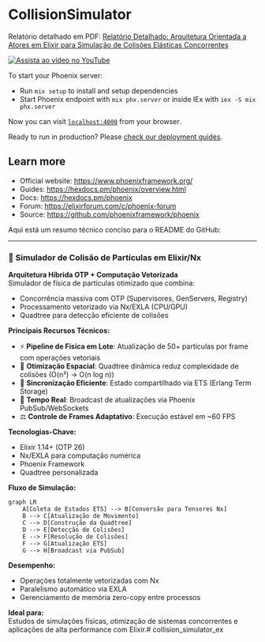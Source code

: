 # CollisionSimulator

Relatório detalhado em PDF: [Relatório Detalhado: Arquitetura Orientada a Atores em Elixir para Simulação de 
Colisões Elásticas Concorrentes](/Relatório%20Detalhado_%20Arquitetura%20Orientada%20a%20Atores%20em%20Elixir%20para%20Simulação%20de%20Colisões%20Elásticas%20Concorrentes.pdf)

[![Assista ao vídeo no YouTube](https://img.youtube.com/vi/BizYeUibc7A/hqdefault.jpg)](https://youtube.com/shorts/BizYeUibc7A?si=HdH5SU1-k1whUgxX)


To start your Phoenix server:

  * Run `mix setup` to install and setup dependencies
  * Start Phoenix endpoint with `mix phx.server` or inside IEx with `iex -S mix phx.server`

Now you can visit [`localhost:4000`](http://localhost:4000) from your browser.

Ready to run in production? Please [check our deployment guides](https://hexdocs.pm/phoenix/deployment.html).

## Learn more

  * Official website: https://www.phoenixframework.org/
  * Guides: https://hexdocs.pm/phoenix/overview.html
  * Docs: https://hexdocs.pm/phoenix
  * Forum: https://elixirforum.com/c/phoenix-forum
  * Source: https://github.com/phoenixframework/phoenix


Aqui está um resumo técnico conciso para o README do GitHub:

---

### 🚀 Simulador de Colisão de Partículas em Elixir/Nx

**Arquitetura Híbrida OTP + Computação Vetorizada**  
Simulador de física de partículas otimizado que combina:
- Concorrência massiva com OTP (Supervisores, GenServers, Registry)
- Processamento vetorizado via Nx/EXLA (CPU/GPU)
- Quadtree para detecção eficiente de colisões

**Principais Recursos Técnicos:**
- ⚡ **Pipeline de Física em Lote**: Atualização de 50+ partículas por frame com operações vetoriais
- 🌳 **Otimização Espacial**: Quadtree dinâmica reduz complexidade de colisões (O(n²) → O(n log n))
- 🔄 **Sincronização Eficiente**: Estado compartilhado via ETS (Erlang Term Storage)
- 📡 **Tempo Real**: Broadcast de atualizações via Phoenix PubSub/WebSockets
- ⚖️ **Controle de Frames Adaptativo**: Execução estável em ~60 FPS

**Tecnologias-Chave:**
- Elixir 1.14+ (OTP 26)
- Nx/EXLA para computação numérica
- Phoenix Framework
- Quadtree personalizada

**Fluxo de Simulação:**
```mermaid
graph LR
    A[Coleta de Estados ETS] --> B[Conversão para Tensores Nx]
    B --> C[Atualização de Movimento]
    C --> D[Construção da Quadtree]
    D --> E[Detecção de Colisões]
    E --> F[Resolução de Colisões]
    F --> G[Atualização ETS]
    G --> H[Broadcast via PubSub]
```

**Desempenho:**
- Operações totalmente vetorizadas com Nx
- Paralelismo automático via EXLA
- Gerenciamento de memória zero-copy entre processos

**Ideal para:**  
Estudos de simulações físicas, otimização de sistemas concorrentes e aplicações de alta performance com Elixir.# collision_simulator_ex
